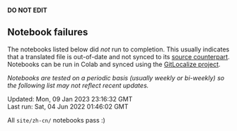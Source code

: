 __DO NOT EDIT__

## Notebook failures

The notebooks listed below did *not* run to completion. This usually indicates
that a translated file is out-of-date and not synced to its
[source counterpart](../en-snapshot/). Notebooks can be run in Colab and synced
using the [GitLocalize project](https://gitlocalize.com/tensorflow/docs-l10n).

*Notebooks are tested on a periodic basis (usually weekly or bi-weekly) so the
following list may not reflect recent updates.*

Updated: Mon, 09 Jan 2023 23:16:32 GMT<br/>
Last run: Sat, 04 Jun 2022 01:46:02 GMT

All <code>site/zh-cn/</code> notebooks pass :)

